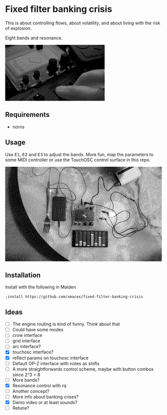 # Fixed filter banking crisis

This is about controlling flows, about volatility, and about living with the risk of explosion.

Eight bands and resonance.

![](fixed-filter-banking-crisis.gif)

## Requirements

- norns

## Usage

Use <kbd>E1</kbd>, <kbd>E2</kbd> and <kbd>E3</kbd> to adjust the bands. More fun, map the parameters to some MIDI controller or use the TouchOSC control surface in this repo.

![](fixed-filter-banking-crisis-touchosc.gif)

## Installation

Install with the following in Maiden

```
;install https://github.com/xmacex/fixed-filter-banking-crisis
```

## Ideas

- [ ] The engine routing is kind of funny. Think about that
- [ ] Could have some modes
- [ ] crow interface
- [ ] grid interface
- [ ] arc interface?
- [x] touchosc interface?
- [x] reflect params on touchosc interface
- [ ] Default OP-Z interface with notes as shifts
- [ ] A more straightforwards control scheme, maybe with button combos since 2^3 = 8
- [ ] More bands?
- [x] Resonance control with rq
- [ ] Another concept?
- [ ] More info about banking crises?
- [x] Demo video or at least sounds?
- [ ] Retune?
